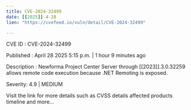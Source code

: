 ```yaml
---
title: CVE-2024-32499
date: [[2025]]-4-28
lien: "https://cvefeed.io/vuln/detail/CVE-2024-32499"

---
```


CVE ID : CVE-2024-32499

Published :  April 28
2025
5:15 p.m. | 1 hour
9 minutes ago

Description : Newforma Project Center Server through [[2023]].3.0.32259 allows remote code execution because .NET Remoting is exposed.

Severity: 4.9 | MEDIUM

Visit the link for more details
such as CVSS details
affected products
timeline
and more...
